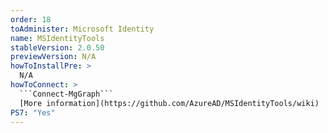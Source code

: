 ```yaml
---
order: 18
toAdminister: Microsoft Identity
name: MSIdentityTools
stableVersion: 2.0.50
previewVersion: N/A
howToInstallPre: >
  N/A
howToConnect: >
  ```Connect-MgGraph```
  [More information](https://github.com/AzureAD/MSIdentityTools/wiki)
PS7: "Yes"
---
```

